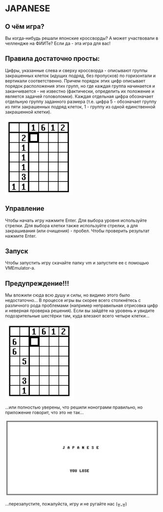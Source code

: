 # JAPANESE
## О чём игра?
Вы когда-нибудь решали японские кроссворды? А может участвовали в челлендже на ФИИТе? Если да - эта игра для вас!
## Правила достаточно просты:
Цифры, указанные слева и сверху кроссворда - описывают группы закрашенных клеток (идущих подряд, без пропусков) по горизонтали и вертикали соответственно. Причем порядок этих цифр описывает порядок расположения этих групп, но где каждая группа начинается и заканчивается - не известно (фактически, определить их положение и является задачей головоломки). Каждая отдельная цифра обозначает отдельную группу заданного размера (т.е. цифра 5 - обозначает группу из пяти закрашенных подряд клеток, 1 - группу из одной единственной закрашенной клетки).

![Нонограмм](<картиночки/Снимок экрана 2025-03-31 в 01.03.54.png>)

## Управление
Чтобы начать игру нажмите Enter. Для выбора уровня используйте стрелки. Для выбора клетки также используйте стрелки, а для закрашивания (или очищения) - пробел. Чтобы проверить результат нажмите Enter.

## Запуск
Чтобы запустить игру скачайте папку vm и запустите ее с помощью VMEmulator-а.

## Предупреждение!!!
Мы вложили сюда всю душу и силы, но видимо этого было недостаточно... В процессе игры вы скорее всего столкнётесь с различного рода проблемами (например неправильная отрисовка цифр и неверная проверка решения). Если вы зайдёте на уровень и увидите подозрительные шестёрки там, куда влезают всего четыре клетки...

![Неправильный нонограмм](<картиночки/Снимок экрана 2025-03-31 в 01.16.49.png>)

...или полностью уверены, что решили нонограмм правильно, но приложение говорит, что это не так...

![Экран поражения](<картиночки/Снимок экрана 2025-03-31 в 01.59.23.png>)

 ...перезапустите, пожалуйста, игру и не ругайте нас (╥_╥)
